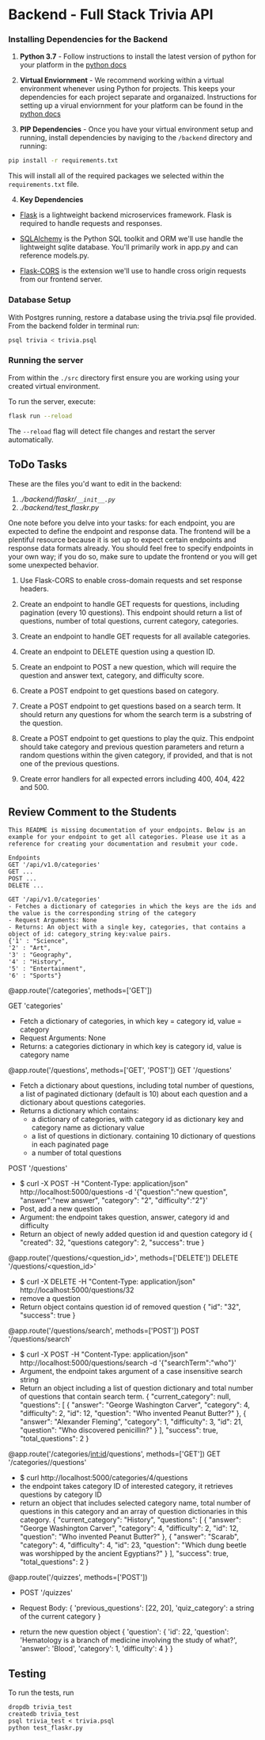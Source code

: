 # Backend - Full Stack Trivia API 

### Installing Dependencies for the Backend

1. **Python 3.7** - Follow instructions to install the latest version of python for your platform in the [python docs](https://docs.python.org/3/using/unix.html#getting-and-installing-the-latest-version-of-python)


2. **Virtual Enviornment** - We recommend working within a virtual environment whenever using Python for projects. This keeps your dependencies for each project separate and organaized. Instructions for setting up a virual enviornment for your platform can be found in the [python docs](https://packaging.python.org/guides/installing-using-pip-and-virtual-environments/)


3. **PIP Dependencies** - Once you have your virtual environment setup and running, install dependencies by naviging to the `/backend` directory and running:
```bash
pip install -r requirements.txt
```
This will install all of the required packages we selected within the `requirements.txt` file.


4. **Key Dependencies**
 - [Flask](http://flask.pocoo.org/)  is a lightweight backend microservices framework. Flask is required to handle requests and responses.

 - [SQLAlchemy](https://www.sqlalchemy.org/) is the Python SQL toolkit and ORM we'll use handle the lightweight sqlite database. You'll primarily work in app.py and can reference models.py. 

 - [Flask-CORS](https://flask-cors.readthedocs.io/en/latest/#) is the extension we'll use to handle cross origin requests from our frontend server. 

### Database Setup
With Postgres running, restore a database using the trivia.psql file provided. From the backend folder in terminal run:
```bash
psql trivia < trivia.psql
```

### Running the server

From within the `./src` directory first ensure you are working using your created virtual environment.

To run the server, execute:

```bash
flask run --reload
```

The `--reload` flag will detect file changes and restart the server automatically.

## ToDo Tasks
These are the files you'd want to edit in the backend:

1. *./backend/flaskr/`__init__.py`*
2. *./backend/test_flaskr.py*


One note before you delve into your tasks: for each endpoint, you are expected to define the endpoint and response data. The frontend will be a plentiful resource because it is set up to expect certain endpoints and response data formats already. You should feel free to specify endpoints in your own way; if you do so, make sure to update the frontend or you will get some unexpected behavior. 

1. Use Flask-CORS to enable cross-domain requests and set response headers. 


2. Create an endpoint to handle GET requests for questions, including pagination (every 10 questions). This endpoint should return a list of questions, number of total questions, current category, categories. 


3. Create an endpoint to handle GET requests for all available categories. 


4. Create an endpoint to DELETE question using a question ID. 


5. Create an endpoint to POST a new question, which will require the question and answer text, category, and difficulty score. 


6. Create a POST endpoint to get questions based on category. 


7. Create a POST endpoint to get questions based on a search term. It should return any questions for whom the search term is a substring of the question. 


8. Create a POST endpoint to get questions to play the quiz. This endpoint should take category and previous question parameters and return a random questions within the given category, if provided, and that is not one of the previous questions. 


9. Create error handlers for all expected errors including 400, 404, 422 and 500. 



## Review Comment to the Students
```
This README is missing documentation of your endpoints. Below is an example for your endpoint to get all categories. Please use it as a reference for creating your documentation and resubmit your code. 

Endpoints
GET '/api/v1.0/categories'
GET ...
POST ...
DELETE ...

GET '/api/v1.0/categories'
- Fetches a dictionary of categories in which the keys are the ids and the value is the corresponding string of the category
- Request Arguments: None
- Returns: An object with a single key, categories, that contains a object of id: category_string key:value pairs. 
{'1' : "Science",
'2' : "Art",
'3' : "Geography",
'4' : "History",
'5' : "Entertainment",
'6' : "Sports"}

```

  @app.route('/categories', methods=['GET'])

GET 'categories'
- Fetch a dictionary of categories, in which key = category id, value = category
- Request Arguments: None
- Returns:  a categories dictionary in which key is category id, value is category name



@app.route('/questions', methods=['GET', 'POST'])
GET '/questions'
- Fetch a dictionary about questions, including total number of questions, a list of paginated dictionary (default is 10) about each question 
  and a dictionary about questions categories.
- Returns a dictionary which contains:
  - a dictionary of categories, with category id as dictionary key and category name as dictionary value
  - a list of questions in dictionary.  containing 10 dictionary of questions in each paginated page
  - a number of total questions


POST '/questions'
- $ curl -X POST -H "Content-Type: application/json" http://localhost:5000/questions -d '{"question":"new question", "answer":"new answer", "category": "2", "difficulty":"2"}'
- Post, add a new question
- Argument: the endpoint takes question, answer, category id and difficulty
- Return an object of newly added question id and question category id 
  {
    "created": 32,
    "questions category": 2,
    "success": true
   }


@app.route('/questions/<question_id>', methods=['DELETE'])
DELETE '/questions/<question_id>'
- $ curl -X DELETE -H "Content-Type: application/json" http://localhost:5000/questions/32
- remove a question
- Return object contains question id of removed question
  {
    "id": "32",
    "success": true
  }


@app.route('/questions/search', methods=['POST'])
POST '/questions/search'
- $ curl -X POST -H "Content-Type: application/json" http://localhost:5000/questions/search -d '{"searchTerm":"who"}'
- Argument, the endpoint takes argument of a case insensitive search string
- Return an object including a list of question dictionary and total number of questions that contain search term.
  {
    "current_category": null,
    "questions": [
      {
        "answer": "George Washington Carver",
        "category": 4,
        "difficulty": 2,
        "id": 12,
        "question": "Who invented Peanut Butter?"
      },
      {
        "answer": "Alexander Fleming",
        "category": 1,
        "difficulty": 3,
        "id": 21,
        "question": "Who discovered penicillin?"
      }
    ],
    "success": true,
    "total_questions": 2
  }


@app.route('/categories/<int:id>/questions', methods=['GET'])
GET '/categories/<id>/questions'
- $ curl http://localhost:5000/categories/4/questions
- the endpoint takes category ID of interested category, it retrieves questions by category ID
- return an object that includes selected category name, total number of questions in this category and an array of question dictionaries in this category.
  {
    "current_category": "History",
    "questions": [
      {
        "answer": "George Washington Carver",
        "category": 4,
        "difficulty": 2,
        "id": 12,
        "question": "Who invented Peanut Butter?"
      },
      {
        "answer": "Scarab",
        "category": 4,
        "difficulty": 4,
        "id": 23,
        "question": "Which dung beetle was worshipped by the ancient Egyptians?"
      }
    ],
    "success": true,
    "total_questions": 2
  }


@app.route('/quizzes', methods=['POST'])
- POST '/quizzes' 

- Request Body:
  {
    'previous_questions': [22, 20],
    'quiz_category': a string of the current category
  }

- return the new question object
  {
    'question': {
      'id': 22, 
      'question': 'Hematology is a branch of medicine involving the study of what?', 
      'answer': 'Blood', 
      'category': 1, 
      'difficulty': 4
    }
  }



## Testing
To run the tests, run
```
dropdb trivia_test
createdb trivia_test
psql trivia_test < trivia.psql
python test_flaskr.py
```
